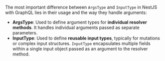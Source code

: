 The most important difference between `ArgsType` and `InputType` in NestJS with GraphQL lies in their usage and the way
they handle arguments:

- **ArgsType**: Used to define argument types for **individual resolver methods**. It handles individual arguments
  passed as separate parameters.
- **InputType**: Used to define **reusable input types**, typically for mutations or complex input
  structures. `InputType` encapsulates multiple fields within a single input object passed as an argument to the
  resolver method.
